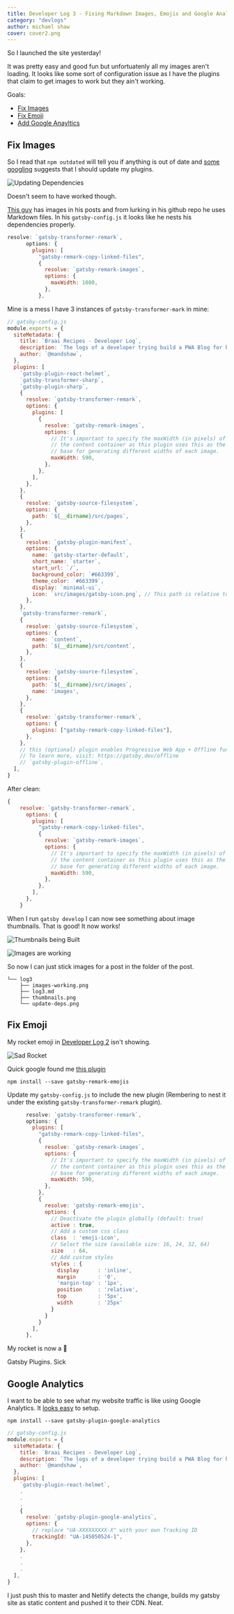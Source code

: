 ```yaml
---
title: Developer Log 3 - Fixing Markdown Images, Emojis and Google Analytics
category: "devlogs"
author: michael shaw
cover: cover2.png
---
```


So I launched the site yesterday!

It was pretty easy and good fun but unfortuatenly all my images aren't loading. It looks like some sort of configuration issue as I have the plugins that claim to get images to work but they ain't working. 

Goals:
- [Fix Images](#fix-images)
- [Fix Emoji](#fix-emoji)
- [Add Google Anayltics](#google-analytics)

## Fix Images

So I read that `npm outdated` will tell you if anything is out of date and [some googling](https://github.com/gatsbyjs/gatsby/issues/9172) suggests that I should update my plugins. 

![Updating Dependencies](./update-deps.png)

Doesn't seem to have worked though. 

[This guy](https://whoisryosuke.com/blog/2019/getting-started-developing-shopify-themes/) has images in his posts and from lurking in his github repo he uses Markdown files. In his `gatsby-config.js` it looks like he nests his dependencies properly.

```javascript
resolve: `gatsby-transformer-remark`,
      options: {
        plugins: [
          "gatsby-remark-copy-linked-files",
          {
            resolve: `gatsby-remark-images`,
            options: {
              maxWidth: 1080,
            },
          },
```

Mine is a mess I have 3 instances of `gatsby-transformer-mark` in mine:

```javascript
// gatsby-config.js
module.exports = {
  siteMetadata: {
    title: `Braai Recipes - Developer Log`,
    description: `The logs of a developer trying build a PWA Blog for his pastimes recipe's.`,
    author: `@mandshaw`,
  },
  plugins: [
    `gatsby-plugin-react-helmet`,
    `gatsby-transformer-sharp`,
    `gatsby-plugin-sharp`,
    {
      resolve: `gatsby-transformer-remark`,
      options: {
        plugins: [
          {
            resolve: `gatsby-remark-images`,
            options: {
              // It's important to specify the maxWidth (in pixels) of
              // the content container as this plugin uses this as the
              // base for generating different widths of each image.
              maxWidth: 590,
            },
          },
        ],
      },
    },
    {
      resolve: `gatsby-source-filesystem`,
      options: {
        path: `${__dirname}/src/pages`,
      },
    },
    {
      resolve: `gatsby-plugin-manifest`,
      options: {
        name: `gatsby-starter-default`,
        short_name: `starter`,
        start_url: `/`,
        background_color: `#663399`,
        theme_color: `#663399`,
        display: `minimal-ui`,
        icon: `src/images/gatsby-icon.png`, // This path is relative to the root of the site.
      },
    },
    `gatsby-transformer-remark`,
    {
      resolve: `gatsby-source-filesystem`,
      options: {
        name: `content`,
        path: `${__dirname}/src/content`,
      },
    },
    {
      resolve: `gatsby-source-filesystem`,
      options: {
        path: `${__dirname}/src/images`,
        name: 'images',
      },
    },
    {
      resolve: `gatsby-transformer-remark`,
      options: {
        plugins: ["gatsby-remark-copy-linked-files"],
      },
    },
    // this (optional) plugin enables Progressive Web App + Offline functionality
    // To learn more, visit: https://gatsby.dev/offline
    // `gatsby-plugin-offline`,
  ],
}
```

After clean:

```javascript
{
    resolve: `gatsby-transformer-remark`,
      options: {
        plugins: [
          "gatsby-remark-copy-linked-files",
          {
            resolve: `gatsby-remark-images`,
            options: {
              // It's important to specify the maxWidth (in pixels) of
              // the content container as this plugin uses this as the
              // base for generating different widths of each image.
              maxWidth: 590,
            },
          },
        ],
      },
    }
```

When I run `gatsby develop` I can now see something about image thumbnails. That is good! It now works!

![Thumbnails being Built](./thumbnails.png)

![Images are working](./images-working.png)

So now I can just stick images for a post in the folder of the post. 

```shell
└── log3
    ├── images-working.png
    ├── log3.md
    ├── thumbnails.png
    └── update-deps.png
```

## Fix Emoji

My rocket emoji in [Developer Log 2](/devlogs/devlog-2) isn't showing. 

![Sad Rocket](./sad-rocket.png)

Quick google found me [this plugin](https://github.com/matchilling/gatsby-remark-emojis)

`npm install --save gatsby-remark-emojis`

Update my `gatsby-config.js` to include the new plugin (Rembering to nest it under the existing `gatsby-transformer-remark` plugin).

```javascript
      resolve: `gatsby-transformer-remark`,
      options: {
        plugins: [
          "gatsby-remark-copy-linked-files",
          {
            resolve: `gatsby-remark-images`,
            options: {
              // It's important to specify the maxWidth (in pixels) of
              // the content container as this plugin uses this as the
              // base for generating different widths of each image.
              maxWidth: 590,
            },
          },
          {
            resolve: 'gatsby-remark-emojis',
            options: {
              // Deactivate the plugin globally (default: true)
              active : true,
              // Add a custom css class
              class  : 'emoji-icon',
              // Select the size (available size: 16, 24, 32, 64)
              size   : 64,
              // Add custom styles
              styles : {
                display      : 'inline',
                margin       : '0',
                'margin-top' : '1px',
                position     : 'relative',
                top          : '5px',
                width        : '25px'
              }
            }
          }
        ],
      },
```

My rocket is now a :rocket:

Gatsby Plugins. Sick

## Google Analytics

I want to be able to see what my website traffic is like using Google Analytics. It [looks easy](https://www.gatsbyjs.org/docs/adding-analytics/) to setup.

`npm install --save gatsby-plugin-google-analytics`

```javascript
// gatsby-config.js
module.exports = {
  siteMetadata: {
    title: `Braai Recipes - Developer Log`,
    description: `The logs of a developer trying build a PWA Blog for his pastimes recipe's.`,
    author: `@mandshaw`,
  },
  plugins: [
    `gatsby-plugin-react-helmet`,
    .
    .
    .
    {
      resolve: `gatsby-plugin-google-analytics`,
      options: {
        // replace "UA-XXXXXXXXX-X" with your own Tracking ID
        trackingId: "UA-145050524-1",
      },
    },
    .
    .
    .
  ],
}
```

I just push this to master and Netlify detects the change, builds my gatsby site as static content and pushed it to their CDN. Neat.